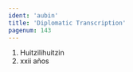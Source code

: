 ```yaml
---
ident: 'aubin'
title: 'Diplomatic Transcription'
pagenum: 143
---
```

1.    Huitzilihuitzin
2.    xxii años
